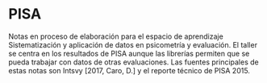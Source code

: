 # PISA
Notas en proceso de elaboración para el espacio de aprendizaje Sistematización y aplicación de datos en psicometría y evaluación. El taller se centra en los resultados de PISA aunque las librerías permiten que se pueda trabajar con datos de otras evaluaciones. Las fuentes principales de estas notas son Intsvy [2017, Caro, D.] y el reporte técnico de PISA 2015.
